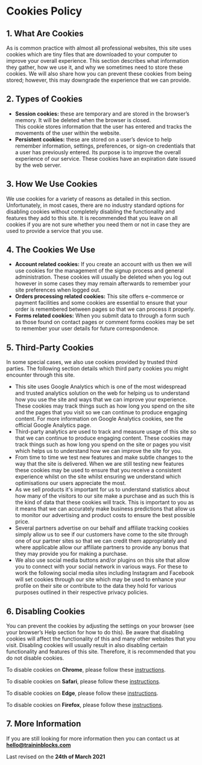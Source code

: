 # Cookies Policy

## 1. What Are Cookies

As is common practice with almost all professional websites, this site uses cookies which are tiny files that are downloaded to your computer to improve your overall experience. This section describes what information they gather, how we use it, and why we sometimes need to store these cookies. We will also share how you can prevent these cookies from being stored; however, this may downgrade the experience that we can provide.

## 2. Types of Cookies

- **Session cookies:** these are temporary and are stored in the browser’s memory. It will be deleted when the browser is closed. This cookie stores information that the user has entered and tracks the movements of the user within the website.
- **Persistent cookies:** these are stored on a user’s device to help remember information, settings, preferences, or sign-on credentials that a user has previously entered. Its purpose is to improve the overall experience of our service. These cookies have an expiration date issued by the web server.

## 3. How We Use Cookies

We use cookies for a variety of reasons as detailed in this section. Unfortunately, in most cases, there are no industry standard options for disabling cookies without completely disabling the functionality and features they add to this site. It is recommended that you leave on all cookies if you are not sure whether you need them or not in case they are used to provide a service that you use.

## 4. The Cookies We Use

- **Account related cookies:** If you create an account with us then we will use cookies for the management of the signup process and general administration. These cookies will usually be deleted when you log out however in some cases they may remain afterwards to remember your site preferences when logged out.
- **Orders processing related cookies:** This site offers e-commerce or payment facilities and some cookies are essential to ensure that your order is remembered between pages so that we can process it properly.
- **Forms related cookies:** When you submit data to through a form such as those found on contact pages or comment forms cookies may be set to remember your user details for future correspondence.

## 5. Third-Party Cookies

In some special cases, we also use cookies provided by trusted third parties. The following section details which third party cookies you might encounter through this site.

- This site uses Google Analytics which is one of the most widespread and trusted analytics solution on the web for helping us to understand how you use the site and ways that we can improve your experience. These cookies may track things such as how long you spend on the site and the pages that you visit so we can continue to produce engaging content. For more information on Google Analytics cookies, see the official Google Analytics page.
- Third-party analytics are used to track and measure usage of this site so that we can continue to produce engaging content. These cookies may track things such as how long you spend on the site or pages you visit which helps us to understand how we can improve the site for you.
- From time to time we test new features and make subtle changes to the way that the site is delivered. When we are still testing new features these cookies may be used to ensure that you receive a consistent experience whilst on the site whilst ensuring we understand which optimisations our users appreciate the most.
- As we sell products it's important for us to understand statistics about how many of the visitors to our site make a purchase and as such this is the kind of data that these cookies will track. This is important to you as it means that we can accurately make business predictions that allow us to monitor our advertising and product costs to ensure the best possible price.
- Several partners advertise on our behalf and affiliate tracking cookies simply allow us to see if our customers have come to the site through one of our partner sites so that we can credit them appropriately and where applicable allow our affiliate partners to provide any bonus that they may provide you for making a purchase.
- We also use social media buttons and/or plugins on this site that allow you to connect with your social network in various ways. For these to work the following social media sites including Instagram and Facebook will set cookies through our site which may be used to enhance your profile on their site or contribute to the data they hold for various purposes outlined in their respective privacy policies.

## 6. Disabling Cookies

You can prevent the cookies by adjusting the settings on your browser (see your browser’s Help section for how to do this). Be aware that disabling cookies will affect the functionality of this and many other websites that you visit. Disabling cookies will usually result in also disabling certain functionality and features of this site. Therefore, it is recommended that you do not disable cookies.

To disable cookies on **Chrome**, please follow these [instructions](https://support.google.com/accounts/answer/61416?co=GENIE.Platform%3DDesktop&hl=en).

To disable cookies on **Safari**, please follow these [instructions](https://support.apple.com/en-gb/guide/safari/sfri11471/mac).

To disable cookies on **Edge**, please follow these [instructions](https://support.microsoft.com/en-us/search?query=disable%20cookies%20in%20microsoft%20edge).

To disable cookies on **Firefox**, please follow these [instructions](https://support.mozilla.org/en-US/kb/block-websites-storing-cookies-site-data-firefox).

## 7. More Information

If you are still looking for more information then you can contact us at **hello@traininblocks.com**

Last revised on the **24th of March 2021**
